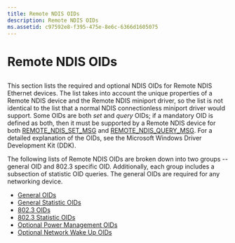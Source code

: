 ```yaml
---
title: Remote NDIS OIDs
description: Remote NDIS OIDs
ms.assetid: c97592e8-f395-475e-8e6c-6366d1605075
---
```


# Remote NDIS OIDs


## <a href="" id="ddk-remote-ndis-oids-ng"></a>


This section lists the required and optional NDIS OIDs for Remote NDIS Ethernet devices. The list takes into account the unique properties of a Remote NDIS device and the Remote NDIS miniport driver, so the list is not identical to the list that a normal NDIS connectionless miniport driver would support. Some OIDs are both *set* and *query* OIDs; if a mandatory OID is defined as both, then it must be supported by a Remote NDIS device for both [REMOTE\_NDIS\_SET\_MSG](remote-ndis-set-msg2.md) and [REMOTE\_NDIS\_QUERY\_MSG](remote-ndis-query-msg2.md). For a detailed explanation of the OIDs, see the Microsoft Windows Driver Development Kit (DDK).

The following lists of Remote NDIS OIDs are broken down into two groups -- general OID and 802.3 specific OID. Additionally, each group includes a subsection of statistic OID queries. The general OIDs are required for any networking device.

-   [General OIDs](general-oids2.md)
-   [General Statistic OIDs](general-statistic-oids.md)
-   [802.3 OIDs](802-3-oids.md)
-   [802.3 Statistic OIDs](802-3-statistic-oids.md)
-   [Optional Power Management OIDs](optional-power-management-oids.md)
-   [Optional Network Wake Up OIDs](optional-network-wake-up-oids.md)

 

 





